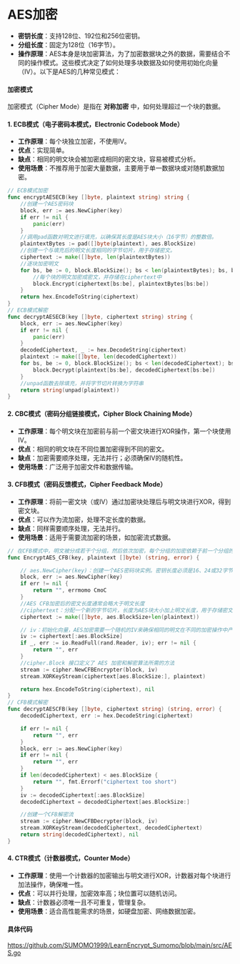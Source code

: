 # AES加密
- **密钥长度**：支持128位、192位和256位密钥。
- **分组长度**：固定为128位（16字节）。
- **操作原理**：AES本身是块加密算法，为了加密数据块之外的数据，需要结合不同的操作模式。这些模式决定了如何处理多块数据及如何使用初始化向量（IV）。以下是AES的几种常见模式：


#### 加密模式

加密模式（Cipher Mode）是指在 **对称加密** 中，如何处理超过一个块的数据。

#### 1. ECB模式（电子密码本模式，Electronic Codebook Mode）

- **工作原理**：每个块独立加密，不使用IV。
- **优点**：实现简单。
- **缺点**：相同的明文块会被加密成相同的密文块，容易被模式分析。
- **使用场景**：不推荐用于加密大量数据，主要用于单一数据块或对随机数据加密。

```go
// ECB模式加密
func encryptAESECB(key []byte, plaintext string) string {
	//创建一个AES密码块
	block, err := aes.NewCipher(key)
	if err != nil {
		panic(err)
	}
	//调用pad函数对明文进行填充，以确保其长度是AES块大小（16字节）的整数倍。
	plaintextBytes := pad([]byte(plaintext), aes.BlockSize)
	//创建一个与填充后的明文长度相同的字节切片，用于存储密文。
	ciphertext := make([]byte, len(plaintextBytes))
	//逐块加密明文
	for bs, be := 0, block.BlockSize(); bs < len(plaintextBytes); bs, be = bs+block.BlockSize(), be+block.BlockSize() {
		//每个块的明文加密成密文，并存储在ciphertext中
		block.Encrypt(ciphertext[bs:be], plaintextBytes[bs:be])
	}
	return hex.EncodeToString(ciphertext)
}
// ECB模式解密
func decryptAESECB(key []byte, ciphertext string) string {
	block, err := aes.NewCipher(key)
	if err != nil {
		panic(err)
	}
	decodedCiphertext, _ := hex.DecodeString(ciphertext)
	plaintext := make([]byte, len(decodedCiphertext))
	for bs, be := 0, block.BlockSize(); bs < len(decodedCiphertext); bs, be = bs+block.BlockSize(), be+block.BlockSize() {
		block.Decrypt(plaintext[bs:be], decodedCiphertext[bs:be])
	}
	//unpad函数去除填充，并将字节切片转换为字符串
	return string(unpad(plaintext))
}
```

#### 2. CBC模式（密码分组链接模式，Cipher Block Chaining Mode）

- **工作原理**：每个明文块在加密前与前一个密文块进行XOR操作，第一个块使用IV。
- **优点**：相同的明文块在不同位置加密得到不同的密文。
- **缺点**：加密需要顺序处理，无法并行；必须确保IV的随机性。
- **使用场景**：广泛用于加密文件和数据传输。

#### 3. CFB模式（密码反馈模式，Cipher Feedback Mode）

- **工作原理**：将前一密文块（或IV）通过加密块处理后与明文块进行XOR，得到密文块。
- **优点**：可以作为流加密，处理不定长度的数据。
- **缺点**：同样需要顺序处理，无法并行。
- **使用场景**：适用于需要流加密的场景，如加密流式数据。

```go
// 在CFB模式中，明文被分成若干个分组，然后依次加密，每个分组的加密依赖于前一个分组的密文。IV用于第一个分组的加密。
func EncryptAES_CFB(key, plaintext []byte) (string, error) {

	// aes.NewCipher(key)：创建一个AES密码块实例。密钥长度必须是16、24或32字节。
	block, err := aes.NewCipher(key)
	if err != nil {
		return "", errmomo CmoC
	}
	//AES CFB加密后的密文长度通常会略大于明文长度
	//ciphertext：分配一个新的字节切片，长度为AES块大小加上明文长度，用于存储密文。
	ciphertext := make([]byte, aes.BlockSize+len(plaintext))

	// iv：初始化向量，AES加密需要一个随机的IV来确保相同的明文在不同的加密操作中产生不同的密文。
	iv := ciphertext[:aes.BlockSize]
	if _, err := io.ReadFull(rand.Reader, iv); err != nil {
		return "", err
	}
    //cipher.Block 接口定义了 AES 加密和解密算法所需的方法
	stream := cipher.NewCFBEncrypter(block, iv)
	stream.XORKeyStream(ciphertext[aes.BlockSize:], plaintext)

	return hex.EncodeToString(ciphertext), nil
}
// CFB模式解密
func decryptAESCFB(key []byte, ciphertext string) (string, error) {
	decodedCiphertext, err := hex.DecodeString(ciphertext)

	if err != nil {
		return "", err
	}
	block, err := aes.NewCipher(key)
	if err != nil {
		return "", err
	}
	if len(decodedCiphertext) < aes.BlockSize {
		return "", fmt.Errorf("ciphertext too short")
	}
	iv := decodedCiphertext[:aes.BlockSize]
	decodedCiphertext = decodedCiphertext[aes.BlockSize:]

	//创建一个CFB解密流
	stream := cipher.NewCFBDecrypter(block, iv)
	stream.XORKeyStream(decodedCiphertext, decodedCiphertext)
	return string(decodedCiphertext), nil
}
```

#### 4. CTR模式（计数器模式，Counter Mode）

- **工作原理**：使用一个计数器的加密输出与明文进行XOR，计数器对每个块进行加法操作，确保唯一性。
- **优点**：可以并行处理，加密效率高；块位置可以随机访问。
- **缺点**：计数器必须唯一且不可重复，管理复杂。
- **使用场景**：适合高性能需求的场景，如硬盘加密、网络数据加密。


#### 具体代码
https://github.com/SUMOMO1999/LearnEncrypt_Sumomo/blob/main/src/AES.go

